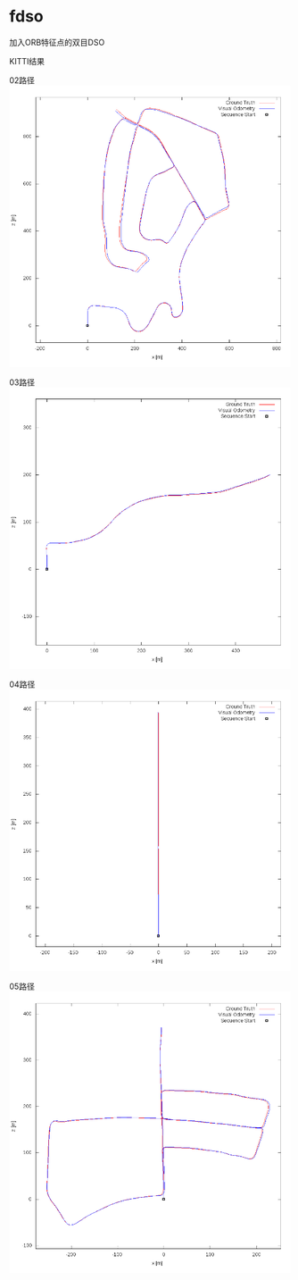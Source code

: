 ﻿# fdso
加入ORB特征点的双目DSO

KITTI结果

02路径
![avatar](result/plot_path/02.png)

03路径
![avatar](result/plot_path/03.png)

04路径
![avatar](result/plot_path/04.png)

05路径
![avatar](result/plot_path/05.png)